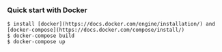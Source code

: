 ### Quick start with Docker
    $ install [docker](https://docs.docker.com/engine/installation/) and [docker-compose](https://docs.docker.com/compose/install/)
    $ docker-compose build
    $ docker-compose up

